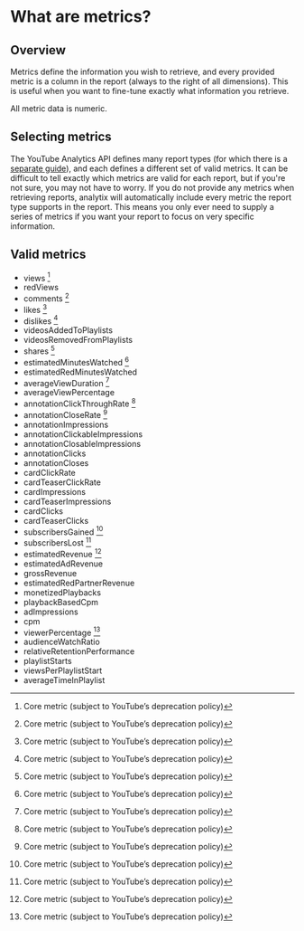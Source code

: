 # What are metrics?

## Overview

Metrics define the information you wish to retrieve, and every provided metric is a column in the report (always to the right of all dimensions).
This is useful when you want to fine-tune exactly what information you retrieve.

All metric data is numeric.

## Selecting metrics

The YouTube Analytics API defines many report types (for which there is a [separate guide](../report-types)), and each defines a different set of valid metrics.
It can be difficult to tell exactly which metrics are valid for each report, but if you're not sure, you may not have to worry.
If you do not provide any metrics when retrieving reports, analytix will automatically include every metric the report type supports in the report.
This means you only ever need to supply a series of metrics if you want your report to focus on very specific information.

## Valid metrics

* views [^1]
* redViews
* comments [^1]
* likes [^1]
* dislikes [^1]
* videosAddedToPlaylists
* videosRemovedFromPlaylists
* shares [^1]
* estimatedMinutesWatched [^1]
* estimatedRedMinutesWatched
* averageViewDuration [^1]
* averageViewPercentage
* annotationClickThroughRate [^1]
* annotationCloseRate [^1]
* annotationImpressions
* annotationClickableImpressions
* annotationClosableImpressions
* annotationClicks
* annotationCloses
* cardClickRate
* cardTeaserClickRate
* cardImpressions
* cardTeaserImpressions
* cardClicks
* cardTeaserClicks
* subscribersGained [^1]
* subscribersLost [^1]
* estimatedRevenue [^1]
* estimatedAdRevenue
* grossRevenue
* estimatedRedPartnerRevenue
* monetizedPlaybacks
* playbackBasedCpm
* adImpressions
* cpm
* viewerPercentage [^1]
* audienceWatchRatio
* relativeRetentionPerformance
* playlistStarts
* viewsPerPlaylistStart
* averageTimeInPlaylist

[^1]: Core metric (subject to YouTube’s deprecation policy)
